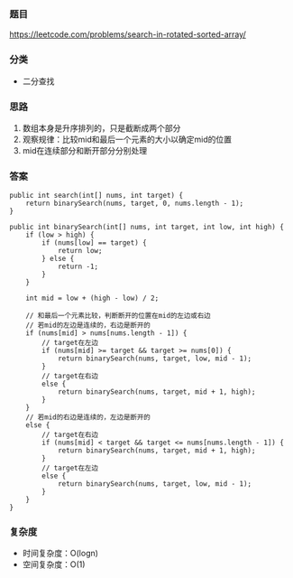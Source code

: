 ### 题目
https://leetcode.com/problems/search-in-rotated-sorted-array/

### 分类
* 二分查找

### 思路
1. 数组本身是升序排列的，只是截断成两个部分
2. 观察规律：比较mid和最后一个元素的大小以确定mid的位置
3. mid在连续部分和断开部分分别处理

### 答案
```
public int search(int[] nums, int target) {
    return binarySearch(nums, target, 0, nums.length - 1);
}

public int binarySearch(int[] nums, int target, int low, int high) {
    if (low > high) {
        if (nums[low] == target) {
            return low;
        } else {
            return -1;
        }
    }
    
    int mid = low + (high - low) / 2;
    
    // 和最后一个元素比较，判断断开的位置在mid的左边或右边
    // 若mid的左边是连续的，右边是断开的
    if (nums[mid] > nums[nums.length - 1]) {
        // target在左边
        if (nums[mid] >= target && target >= nums[0]) {
            return binarySearch(nums, target, low, mid - 1);
        } 
        // target在右边
        else {
            return binarySearch(nums, target, mid + 1, high);
        }
    }
    // 若mid的右边是连续的，左边是断开的
    else {
        // target在右边
        if (nums[mid] < target && target <= nums[nums.length - 1]) {
            return binarySearch(nums, target, mid + 1, high);
        }
        // target在左边
        else {
            return binarySearch(nums, target, low, mid - 1);
        }
    }
}
```

### 复杂度
* 时间复杂度：O(logn)
* 空间复杂度：O(1)
